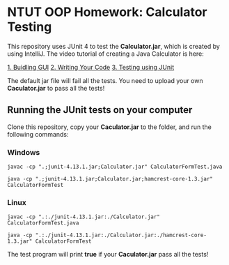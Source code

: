 # NTUT OOP Homework: Calculator Testing

This repository uses JUnit 4 to test the **Calculator.jar**, which is created by using IntelliJ. The video tutorial of creating a Java Calculator is here:

[1. Buidling GUI](https://www.youtube.com/watch?v=S_L-gThl01Y) 
[2. Writing Your Code](https://www.youtube.com/watch?v=YQHU8P2tzG4)
[3. Testing using JUnit](https://www.youtube.com/watch?v=2jaVOGnH4jo)

The default jar file will fail all the tests. You need to upload your own **Caculator.jar** to pass all the tests!


## Running the JUnit tests on your computer

Clone this repository, copy your **Caculator.jar** to the folder, and run the following commands:

### Windows

```
javac -cp ".;junit-4.13.1.jar;Calculator.jar" CalculatorFormTest.java
```
```
java -cp ".;junit-4.13.1.jar;Calculator.jar;hamcrest-core-1.3.jar" CalculatorFormTest
```
### Linux

```
javac -cp ".:./junit-4.13.1.jar:./Calculator.jar" CalculatorFormTest.java
```
```
java -cp ".:./junit-4.13.1.jar:./Calculator.jar:./hamcrest-core-1.3.jar" CalculatorFormTest
```

The test program will print **true** if your **Caculator.jar** pass all the tests!
